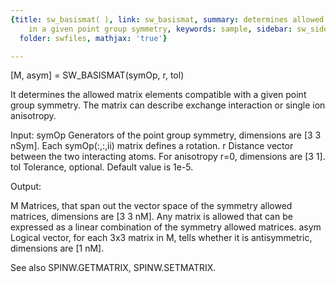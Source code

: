 ```yaml
---
{title: sw_basismat( ), link: sw_basismat, summary: determines allowed tensor components
    in a given point group symmetry, keywords: sample, sidebar: sw_sidebar, permalink: sw_basismat.html,
  folder: swfiles, mathjax: 'true'}

---
```

 
[M, asym] = SW_BASISMAT(symOp, r, tol) 
 
It determines the allowed matrix elements compatible with a given point
group symmetry. The matrix can describe exchange interaction or single
ion anisotropy.
 
Input:
symOp     Generators of the point group symmetry, dimensions are
          [3 3 nSym]. Each symOp(:,:,ii) matrix defines a rotation.
r         Distance vector between the two interacting atoms. For
          anisotropy r=0, dimensions are [3 1].
tol       Tolerance, optional. Default value is 1e-5.
 
Output:
 
M         Matrices, that span out the vector space of the symmetry
          allowed matrices, dimensions are [3 3 nM]. Any matrix is
          allowed that can be expressed as a linear combination of the
          symmetry allowed matrices.
asym      Logical vector, for each 3x3 matrix in M, tells whether it is
          antisymmetric, dimensions are [1 nM].
 
See also SPINW.GETMATRIX, SPINW.SETMATRIX.
 

